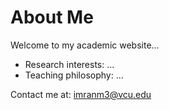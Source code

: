 # About Me

Welcome to my academic website...

- Research interests: ...
- Teaching philosophy: ...

Contact me at: imranm3@vcu.edu
